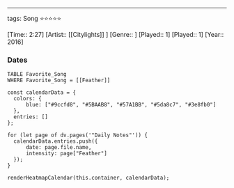 ---
tags: Song ⭐⭐⭐⭐⭐ 

[Time:: 2:27]
[Artist:: [[Citylights]] ]
[Genre:: ]
[Played:: 1]
[Played:: 1]
[Year:: 2016]
### Dates
````dataview
TABLE Favorite_Song
WHERE Favorite_Song = [[Feather]]
````

  ```dataviewjs
const calendarData = { 
	colors: { 
		blue: ["#9ccfd8", "#5BAAB8", "#57A1BB", "#5da8c7", "#3e8fb0"] 
	}, 
	entries: [] 
}; 

for (let page of dv.pages('"Daily Notes"')) { 
	calendarData.entries.push({ 
		date: page.file.name, 
		intensity: page["Feather"]
	}); 
} 

renderHeatmapCalendar(this.container, calendarData);
```
